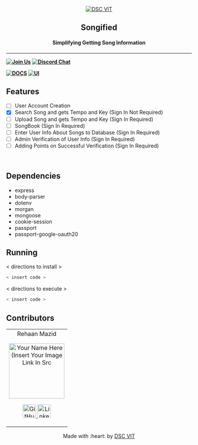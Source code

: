<p align="center">
<a href="https://dscvit.com">
	<img src="https://user-images.githubusercontent.com/30529572/92081025-fabe6f00-edb1-11ea-9169-4a8a61a5dd45.png" alt="DSC VIT"/>
</a>
	<h2 align="center"> Songified  </h2>
	<h4 align="center"> Simplifying Getting Song Information <h4>
</p>

---
[![Join Us](https://img.shields.io/badge/Join%20Us-Developer%20Student%20Clubs-red)](https://dsc.community.dev/vellore-institute-of-technology/)
[![Discord Chat](https://img.shields.io/discord/760928671698649098.svg)](https://discord.gg/498KVdSKWR)

[![DOCS](https://img.shields.io/badge/Documentation-see%20docs-green?style=flat-square&logo=appveyor)](INSERT_LINK_FOR_DOCS_HERE)
  [![UI ](https://img.shields.io/badge/User%20Interface-Link%20to%20UI-orange?style=flat-square&logo=appveyor)](INSERT_UI_LINK_HERE)


## Features
- [ ]   User Account Creation
- [X]   Search Song and gets Tempo and Key (Sign In Not Required)
- [ ]   Upload Song and gets Tempo and Key (Sign In Required)
- [ ]   SongBook (Sign In Required)
- [ ]   Enter User Info About Songs to Database (Sign In Required)
- [ ]   Admin Verification of User Info (Sign In Required)
- [ ]   Adding Points on Successful Verification (Sign In Required)

<br>

## Dependencies
 - express
 - body-parser
 - dotenv
 - morgan
 - mongoose
 - cookie-session
 - passport
 - passport-google-oauth20


## Running


< directions to install >
```bash
< insert code >
```

< directions to execute >

```bash
< insert code >
```

## Contributors

<table>
	<tr align="center">
		<td>
		Rehaan Mazid
		<p align="center">
			<img src = "https://media-exp1.licdn.com/dms/image/C4E03AQGrlm1k4tkucQ/profile-displayphoto-shrink_400_400/0/1599294529564?e=1618444800&v=beta&t=OzTxKYXpQcDDtS3a8Js4AE6giLtKoZRUNaLi6-fJmfg" width="150" height="150" alt="Your Name Here (Insert Your Image Link In Src">
		</p>
			<p align="center">
				<a href = "https://github.com/Rehaan1">
					<img src = "http://www.iconninja.com/files/241/825/211/round-collaboration-social-github-code-circle-network-icon.svg" width="36" height = "36" alt="GitHub"/>
				</a>
				<a href = "https://www.linkedin.com/in/rehaan-m-928a88137/">
					<img src = "http://www.iconninja.com/files/863/607/751/network-linkedin-social-connection-circular-circle-media-icon.svg" width="36" height="36" alt="LinkedIn"/>
				</a>
			</p>
		</td>
	</tr>
</table>

<p align="center">
	Made with :heart: by <a href="https://dscvit.com">DSC VIT</a>
</p>
